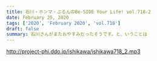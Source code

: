 ```yaml
---
title: 石川・ホンマ・ぶるんのBe-SIDE Your Life! vol.718-2
date: February 25, 2020
tags: ['2020', 'February 2020', 'vol.718']
draft: false
summary: 石川さんがまたおやすみだったそうです。と、いうことは
---
```


http://project-phi.ddo.jp/ishikawa/ishikawa718_2.mp3